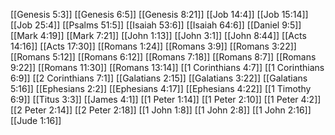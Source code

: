 [[Genesis 5:3]]
[[Genesis 6:5]]
[[Genesis 8:21]]
[[Job 14:4]]
[[Job 15:14]]
[[Job 25:4]]
[[Psalms 51:5]]
[[Isaiah 53:6]]
[[Isaiah 64:6]]
[[Daniel 9:5]]
[[Mark 4:19]]
[[Mark 7:21]]
[[John 1:13]]
[[John 3:1]]
[[John 8:44]]
[[Acts 14:16]]
[[Acts 17:30]]
[[Romans 1:24]]
[[Romans 3:9]]
[[Romans 3:22]]
[[Romans 5:12]]
[[Romans 6:12]]
[[Romans 7:18]]
[[Romans 8:7]]
[[Romans 9:22]]
[[Romans 11:30]]
[[Romans 13:14]]
[[1 Corinthians 4:7]]
[[1 Corinthians 6:9]]
[[2 Corinthians 7:1]]
[[Galatians 2:15]]
[[Galatians 3:22]]
[[Galatians 5:16]]
[[Ephesians 2:2]]
[[Ephesians 4:17]]
[[Ephesians 4:22]]
[[1 Timothy 6:9]]
[[Titus 3:3]]
[[James 4:1]]
[[1 Peter 1:14]]
[[1 Peter 2:10]]
[[1 Peter 4:2]]
[[2 Peter 2:14]]
[[2 Peter 2:18]]
[[1 John 1:8]]
[[1 John 2:8]]
[[1 John 2:16]]
[[Jude 1:16]]

